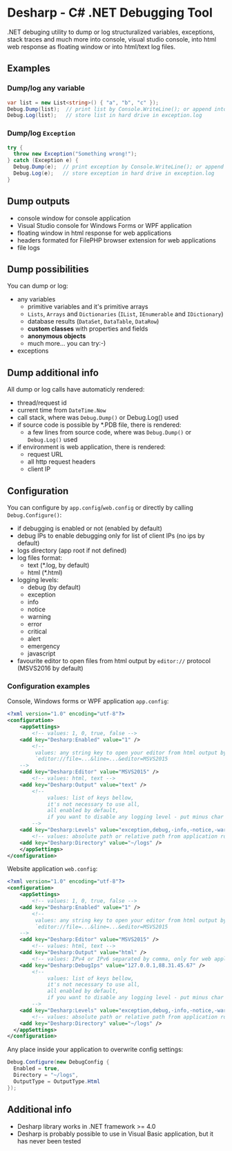 # Desharp - C# .NET Debugging Tool

.NET debuging utility to dump or log structuralized variables, exceptions, stack traces and much more into console, visual studio console, into html web response as floating window or into html/text log files.

## Examples

### Dump/log any variable
```cs
var list = new List<string>() { "a", "b", "c" });
Debug.Dump(list);  // print list by Console.WriteLine(); or append into html response as floating window
Debug.Log(list);   // store list in hard drive in exception.log
```

### Dump/log `Exception`
```cs
try {
  throw new Exception("Something wrong!");
} catch (Exception e) {
  Debug.Dump(e);  // print exception by Console.WriteLine(); or append into html response as floating window
  Debug.Log(e);   // store exception in hard drive in exception.log
}
```

## Dump outputs

- console window for console application
- Visual Studio console for Windows Forms or WPF application
- floating window in html response for web applications
- headers formated for FilePHP browser extension for web applications
- file logs


## Dump possibilities

You can dump or log:
- any variables
  - primitive variables and it's primitive arrays
  - `Lists`, `Arrays` and `Dictionaries` (`IList`, `IEnumerable` and `IDictionary`)
  - database results (`DataSet`, `DataTable`, `DataRow`)
  - **custom classes** with properties and fields
  - **anonymous objects**
  - much more... you can try:-)
- exceptions


## Dump additional info

All dump or log calls have automaticly rendered:
- thread/request id
- current time from `DateTime.Now`
- call stack, where was `Debug.Dump()` or Debug.Log() used
- if source code is possible by *.PDB file, there is rendered:
  - a few lines from source code, where was `Debug.Dump()` or `Debug.Log()` used 
- if environment is web application, there is rendered:
  - request URL
  - all http request headers
  - client IP


## Configuration

You can configure by `app.config`/`web.config` or directly by calling `Debug.Configure()`:
- if debugging is enabled or not (enabled by default)
- debug IPs to enable debugging only for list of client IPs (no ips by default)
- logs directory (app root if not defined)
- log files format:
  - text (*.log, by default)
  - html (*.html)
- logging levels:
  - debug (by default)
  - exception
  - info
  - notice
  - warning
  - error
  - critical
  - alert
  - emergency
  - javascript
- favourite editor to open files from html output by `editor://` protocol (MSVS2016 by default)

### Configuration examples

Console, Windows forms or WPF application `app.config`:
```xml
<?xml version="1.0" encoding="utf-8"?>
<configuration>
    <appSettings>
        <!-- values: 1, 0, true, false -->
	<add key="Desharp:Enabled" value="1" />
        <!--
	     values: any string key to open your editor from html output by: 
	     `editor://file=...&line=...&editor=MSVS2015
	-->
	<add key="Desharp:Editor" value="MSVS2015" />
        <!-- values: html, text -->
	<add key="Desharp:Output" value="text" />
        <!-- 
             values: list of keys bellow, 
             it's not necessary to use all, 
             all enabled by default, 
             if you want to disable any logging level - put minus char before level key
        -->
	<add key="Desharp:Levels" value="exception,debug,-info,-notice,-warning,error,critical,alert,emergency,javascript" />
        <!-- values: absolute path or relative path from application root starting with '~/' -->
	<add key="Desharp:Directory" value="~/logs" />
    </appSettings>
</configuration>
```

Website application `web.config`:
```xml
<?xml version="1.0" encoding="utf-8"?>
<configuration>
    <appSettings>
        <!-- values: 1, 0, true, false -->
	<add key="Desharp:Enabled" value="1" />
        <!--
	     values: any string key to open your editor from html output by: 
	     `editor://file=...&line=...&editor=MSVS2015
	-->
	<add key="Desharp:Editor" value="MSVS2015" />
        <!-- values: html, text -->
	<add key="Desharp:Output" value="html" />
        <!-- values: IPv4 or IPv6 separated by comma, only for web applications -->
	<add key="Desharp:DebugIps" value="127.0.0.1,88.31.45.67" />
        <!-- 
             values: list of keys bellow, 
             it's not necessary to use all, 
             all enabled by default, 
             if you want to disable any logging level - put minus char before level key
        -->
	<add key="Desharp:Levels" value="exception,debug,-info,-notice,-warning,error,critical,alert,emergency,javascript" />
        <!-- values: absolute path or relative path from application root starting with '~/' -->
	<add key="Desharp:Directory" value="~/logs" />
  </appSettings>
</configuration>
```

Any place inside your application to overwrite config settings:
```cs
Debug.Configure(new DebugConfig {
  Enabled = true,
  Directory = "~/logs",
  OutputType = OutputType.Html
});
```

## Additional info
- Desharp library works in .NET framework >= 4.0
- Desharp is probably possible to use in Visual Basic application, but it has never been tested
